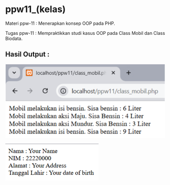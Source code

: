 # ppw11_(kelas)

Materi ppw-11 :
Menerapkan konsep OOP pada PHP.  

Tugas ppw-11 :
Mempraktikkan studi kasus OOP pada Class Mobil dan Class Biodata.

## Hasil Output :
![hasil-prakppw11-mobil](https://raw.githubusercontent.com/Itsnope/Kuliah/main/PPW/ppw11_(kelas)/hasil_mobil-ppw11.png)

![hasil-prakppw11-biodata](https://raw.githubusercontent.com/Itsnope/Kuliah/main/PPW/ppw11_(kelas)/hasil_biodata-ppw11.png)